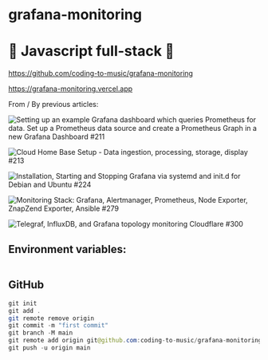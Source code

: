 # grafana-monitoring

# 🚀 Javascript full-stack 🚀

https://github.com/coding-to-music/grafana-monitoring

https://grafana-monitoring.vercel.app

From / By previous articles:

![Setting up an example Grafana dashboard which queries Prometheus for data. Set up a Prometheus data source and create a Prometheus Graph in a new Grafana Dashboard #211](https://github.com/coding-to-music/coding-to-music.github.io/issues/211)

![Cloud Home Base Setup - Data ingestion, processing, storage, display #213](https://github.com/coding-to-music/coding-to-music.github.io/issues/213)

![Installation, Starting and Stopping Grafana via systemd and init.d for Debian and Ubuntu #224](https://github.com/coding-to-music/coding-to-music.github.io/issues/224)

![Monitoring Stack: Grafana, Alertmanager, Prometheus, Node Exporter, ZnapZend Exporter, Ansible #279](https://github.com/coding-to-music/coding-to-music.github.io/issues/279)

![Telegraf, InfluxDB, and Grafana topology monitoring Cloudflare #300](https://github.com/coding-to-music/coding-to-music.github.io/issues/300)

## Environment variables:

```java

```

## GitHub

```java
git init
git add .
git remote remove origin
git commit -m "first commit"
git branch -M main
git remote add origin git@github.com:coding-to-music/grafana-monitoring.git
git push -u origin main
```

#

```

```
